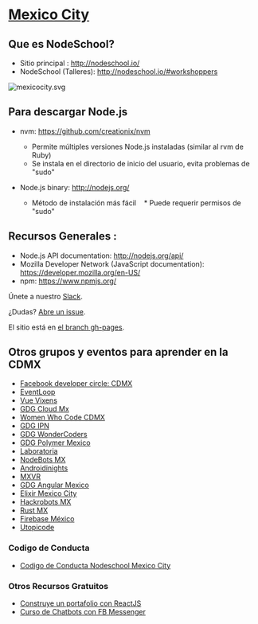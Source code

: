[Mexico City](http://nodeschool.io/mexicocity/)
======
Que es NodeSchool?
------
* Sitio principal : http://nodeschool.io/
* NodeSchool (Talleres): http://nodeschool.io/#workshoppers

![mexicocity.svg](http://nodeschool.io/images/nodeschool-mexicocity.svg)

Para descargar Node.js
------
* nvm: https://github.com/creationix/nvm
   * Permite múltiples versiones Node.js instaladas (similar al rvm de Ruby)
   * Se instala en el directorio de inicio del usuario, evita problemas de "sudo"

* Node.js binary: http://nodejs.org/
   * Método de instalación más fácil
   * Puede requerir permisos de "sudo"

Recursos Generales :
------
* Node.js API documentation: http://nodejs.org/api/
* Mozilla Developer Network (JavaScript documentation): https://developer.mozilla.org/en-US/
* npm: https://www.npmjs.org/


Únete a nuestro [Slack](https://chat.javascriptmx.com).

¿Dudas? [Abre un issue](https://github.com/nodeschool/mexicocity/issues).

El sitio está en [el branch gh-pages](https://github.com/nodeschool/mexicocity/tree/gh-pages).

## Otros grupos y eventos para aprender en la CDMX

- [Facebook developer circle: CDMX](https://www.facebook.com/groups/DevCCiudaddeMexico/)
- [EventLoop](https://www.facebook.com/eventloopmx/)
- [Vue Vixens](https://www.facebook.com/Vue-Vixens-M%C3%A9xico-228609218010964/)
- [GDG Cloud Mx](https://www.facebook.com/gdgcloudmx/)
- [Women Who Code CDMX](http://www.meetup.com/Women-Who-Code-Mexico-City/)
- [GDG IPN](https://www.facebook.com/GDGIPN)
- [GDG WonderCoders](http://www.meetup.com/GDGWonderCoders/)
- [GDG Polymer Mexico](https://www.meetup.com/es-ES/GDGPolymerMexico/)
- [Laboratoria](https://www.laboratoria.la/)
- [NodeBots MX](https://www.meetup.com/es-ES/NodeBotsMX/)
- [Androidinights](https://www.meetup.com/es-ES/Androidinights/)
- [MXVR](https://www.meetup.com/es-ES/mxvrco/)
- [GDG Angular Mexico](https://www.meetup.com/es-ES/angularmexico/)
- [Elixir Mexico City](https://www.meetup.com/es-ES/Elixir-Mexico-City/)
- [Hackrobots MX](https://www.meetup.com/es-ES/HackrobotsMX/)
- [Rust MX](https://www.meetup.com/es-ES/Rust-MX/)
- [Firebase México](https://www.facebook.com/firebasemexico/)
- [Utopicode](http://www.utopicode.com/)

### Codigo de Conducta

- [Codigo de Conducta Nodeschool Mexico City](code-of-conduct.md)

### Otros Recursos Gratuitos
* [Construye un portafolio con ReactJS](https://www.facebook.com/groups/DevCCiudaddeMexico/learning_content/?filter=2279615328950280)
* [Curso de Chatbots con FB Messenger](https://www.facebook.com/groups/DevCCiudaddeMexico/learning_content/?filter=2297275457057655)
